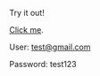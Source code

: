 Try it out!

[Click me](https://sistemadegestion-two.vercel.app/).

User: test@gmail.com

Password: test123
